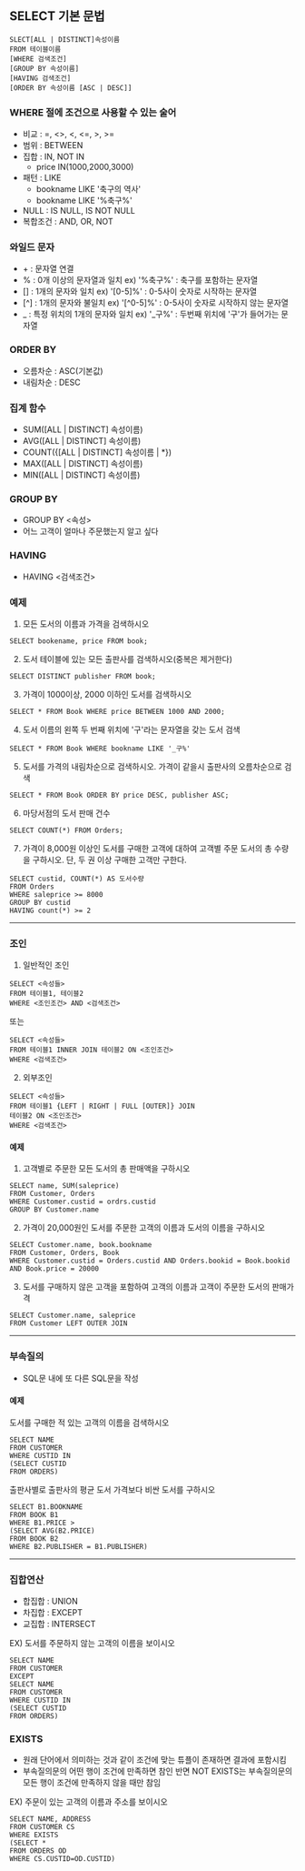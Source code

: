 ## SELECT 기본 문법
```
SLECT[ALL | DISTINCT]속성이름
FROM 테이블이름
[WHERE 검색조건]
[GROUP BY 속성이름]
[HAVING 검색조건]
[ORDER BY 속성이름 [ASC | DESC]]
```
### WHERE 절에 조건으로 사용할 수 있는 술어
- 비교 : =, <>, <, <=, >, >=
- 범위 : BETWEEN
- 집합 : IN, NOT IN
	- price IN(1000,2000,3000)
- 패턴 : LIKE
	- bookname LIKE '축구의 역사'
	- bookname LIKE '%축구%'
- NULL : IS NULL, IS NOT NULL
- 복합조건 : AND, OR, NOT

### 와일드 문자
- \+ : 문자열 연결
- % : 0개 이상의 문자열과 일치 ex) '%축구%' : 축구를 포함하는 문자열
- [] : 1개의 문자와 일치 ex) '[0-5]%' : 0-5사이 숫자로 시작하는 문자열
- [^] : 1개의 문자와 불일치 ex) '[^0-5]%' : 0-5사이 숫자로 시작하지 않는 문자열
- _ : 특정 위치의 1개의 문자와 일치 ex) '_구%' : 두번째 위치에 '구'가 들어가는 문자열

### ORDER BY
- 오름차순 : ASC(기본값)
- 내림차순 : DESC

### 집계 함수
- SUM([ALL | DISTINCT] 속성이름)
- AVG([ALL | DISTINCT] 속성이름)
- COUNT({[ALL | DISTINCT] 속성이름 | *})
- MAX([ALL | DISTINCT] 속성이름)
- MIN([ALL | DISTINCT] 속성이름)

### GROUP BY 
- GROUP BY <속성>
- 어느 고객이 얼마나 주문했는지 알고 싶다

### HAVING
- HAVING <검색조건>


### 예제
1. 모든 도서의 이름과 가격을 검색하시오
```
SELECT bookename, price FROM book;
```

2. 도서 테이블에 있는 모든 출판사를 검색하시오(중복은 제거한다)
```
SELECT DISTINCT publisher FROM book;
```

3. 가격이 1000이상, 2000 이하인 도서를 검색하시오
```
SELECT * FROM Book WHERE price BETWEEN 1000 AND 2000;
```

4. 도서 이름의 왼쪽 두 번째 위치에 '구'라는 문자열을 갖는 도서 검색
```
SELECT * FROM Book WHERE bookname LIKE '_구%'
```

5. 도서를 가격의 내림차순으로 검색하시오. 가격이 같을시 출판사의 오름차순으로 검색
```
SELECT * FROM Book ORDER BY price DESC, publisher ASC;
```

6. 마당서점의 도서 판매 건수
```
SELECT COUNT(*) FROM Orders;
```

7. 가격이 8,000원 이상인 도서를 구매한 고객에 대하여 고객별 주문 도서의 총 수량을 구하시오. 단, 두 권 이상 구매한 고객만 구한다.
```
SELECT custid, COUNT(*) AS 도서수량
FROM Orders
WHERE saleprice >= 8000
GROUP BY custid
HAVING count(*) >= 2
```
---
### 조인
1. 일반적인 조인
```
SELECT <속성들>
FROM 테이블1, 테이블2
WHERE <조인조건> AND <검색조건>
```
또는
```
SELECT <속성들>
FROM 테이블1 INNER JOIN 테이블2 ON <조인조건>
WHERE <검색조건>
```
2. 외부조인
```
SELECT <속성들>
FROM 테이블1 {LEFT | RIGHT | FULL [OUTER]} JOIN
테이블2 ON <조인조건>
WHERE <검색조건>
```
#### 예제

1. 고객별로 주문한 모든 도서의 총 판매액을 구하시오
```
SELECT name, SUM(saleprice)
FROM Customer, Orders
WHERE Customer.custid = ordrs.custid
GROUP BY Customer.name
```
2. 가격이 20,000원인 도서를 주문한 고객의 이름과 도서의 이름을 구하시오
```
SELECT Customer.name, book.bookname
FROM Customer, Orders, Book
WHERE Customer.custid = Orders.custid AND Orders.bookid = Book.bookid AND Book.price = 20000
```
3. 도서를 구매하지 않은 고객을 포함하여 고객의 이름과 고객이 주문한 도서의 판매가격
```
SELECT Customer.name, saleprice
FROM Customer LEFT OUTER JOIN
```
---
### 부속질의
- SQL문 내에 또 다른 SQL문을 작성

#### 예제
도서를 구매한 적 있는 고객의 이름을 검색하시오
```
SELECT NAME
FROM CUSTOMER
WHERE CUSTID IN
(SELECT CUSTID
FROM ORDERS)
```
출판사별로 출판사의 평균 도서 가격보다 비싼 도서를 구하시오
```
SELECT B1.BOOKNAME
FROM BOOK B1
WHERE B1.PRICE >
(SELECT AVG(B2.PRICE)
FROM BOOK B2
WHERE B2.PUBLISHER = B1.PUBLISHER)
```
---
### 집합연산
- 합집합 : UNION
- 차집합 : EXCEPT
- 교집합 : INTERSECT

EX) 도서를 주문하지 않는 고객의 이름을 보이시오
```
SELECT NAME
FROM CUSTOMER
EXCEPT
SELECT NAME
FROM CUSTOMER
WHERE CUSTID IN
(SELECT CUSTID
FROM ORDERS)
```
### EXISTS
- 원래 단어에서 의미하는 것과 같이 조건에 맞는 튜플이 존재하면 결과에 포함시킴
- 부속질의문의 어떤 행이 조건에 만족하면 참인 반면 NOT EXISTS는 부속질의문의 모든 행이 조건에 만족하지 않을 때만 참임

EX) 주문이 있는 고객의 이름과 주소를 보이시오
```
SELECT NAME, ADDRESS
FROM CUSTOMER CS
WHERE EXISTS
(SELECT *
FROM ORDERS OD
WHERE CS.CUSTID=OD.CUSTID)
```
